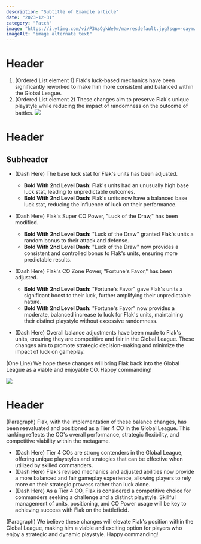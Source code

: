 ```yaml
---
description: "Subtitle of Example article"
date: "2023-12-31"
category: "Patch"
image: "https://i.ytimg.com/vi/P3AsOgkWe0w/maxresdefault.jpg?sqp=-oaymwEmCIAKENAF8quKqQMa8AEB-AH-CYAC0AWKAgwIABABGE4gUChlMA8=&rs=AOn4CLAObiL_Lv-D7ZaXFDlIHL_bpDFQUg"
imageAlt: "image alternate text"
---
```


# Header

1. (Ordered List element 1) Flak's luck-based mechanics have been significantly reworked to make him more consistent and balanced within the Global League.
2. (Ordered List element 2) These changes aim to preserve Flak's unique playstyle while reducing the impact of randomness on the outcome of battles.
   ![](https://149455152.v2.pressablecdn.com/wp-content/uploads/2023/04/Switch_Advance_Wars1_2Re-BootCamp_screen_01_png_jpgcopy.jpg)

# Header

## Subheader

- (Dash Here) The base luck stat for Flak's units has been adjusted.

  - **Bold With 2nd Level Dash:** Flak's units had an unusually high base luck stat, leading to unpredictable outcomes.
  - **Bold With 2nd Level Dash:** Flak's units now have a balanced base luck stat, reducing the influence of luck on their performance.

- (Dash Here) Flak's Super CO Power, "Luck of the Draw," has been modified.

  - **Bold With 2nd Level Dash:** "Luck of the Draw" granted Flak's units a random bonus to their attack and defense.
  - **Bold With 2nd Level Dash:** "Luck of the Draw" now provides a consistent and controlled bonus to Flak's units, ensuring more predictable results.

- (Dash Here) Flak's CO Zone Power, "Fortune's Favor," has been adjusted.

  - **Bold With 2nd Level Dash:** "Fortune's Favor" gave Flak's units a significant boost to their luck, further amplifying their unpredictable nature.
  - **Bold With 2nd Level Dash:** "Fortune's Favor" now provides a moderate, balanced increase to luck for Flak's units, maintaining their distinct playstyle without excessive randomness.

- (Dash Here) Overall balance adjustments have been made to Flak's units, ensuring they are competitive and fair in the Global League. These changes aim to promote strategic decision-making and minimize the impact of luck on gameplay.

(One Line) We hope these changes will bring Flak back into the Global League as a viable and enjoyable CO. Happy commanding!

![](https://oyster.ignimgs.com/mediawiki/apis.ign.com/advance-wars-dual-strike/0/0b/Tutorial.jpg)

# Header

(Paragraph) Flak, with the implementation of these balance changes, has been reevaluated and positioned as a Tier 4 CO in the Global League. This ranking reflects the CO's overall performance, strategic flexibility, and competitive viability within the metagame.

- (Dash Here) Tier 4 COs are strong contenders in the Global League, offering unique playstyles and strategies that can be effective when utilized by skilled commanders.
- (Dash Here) Flak's revised mechanics and adjusted abilities now provide a more balanced and fair gameplay experience, allowing players to rely more on their strategic prowess rather than luck alone.
- (Dash Here) As a Tier 4 CO, Flak is considered a competitive choice for commanders seeking a challenge and a distinct playstyle. Skillful management of units, positioning, and CO Power usage will be key to achieving success with Flak on the battlefield.

(Paragraph) We believe these changes will elevate Flak's position within the Global League, making him a viable and exciting option for players who enjoy a strategic and dynamic playstyle. Happy commanding!
